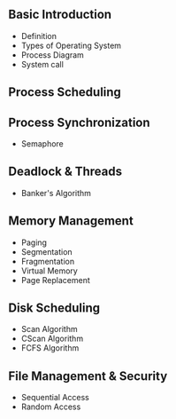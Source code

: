 <h2> Basic Introduction </h2>
<ul>
  <li> Definition </li>
  <li> Types of Operating System </li>
  <li> Process Diagram </li>
  <li> System call </li>
</ul>

<h2> Process Scheduling </h2>
<h2> Process Synchronization </h2>
<ul>
  <li> Semaphore </li>
</ul>

<h2> Deadlock & Threads </h2>
<ul>
  <li> Banker's Algorithm </li>
</ul>

<h2> Memory Management </h2>
<ul>
  <li> Paging </li>
  <li> Segmentation </li>
  <li> Fragmentation </li>
  <li> Virtual Memory </li>
  <li> Page Replacement </li>
</ul>
<h2> Disk Scheduling </h2>
<ul>
  <li> Scan Algorithm </li>
  <li> CScan Algorithm </li>
  <li> FCFS Algorithm </li>
</ul>

<h2> File Management & Security </h2>
<ul> 
  <li> Sequential Access </li>
  <li> Random Access </li>
</ul>
